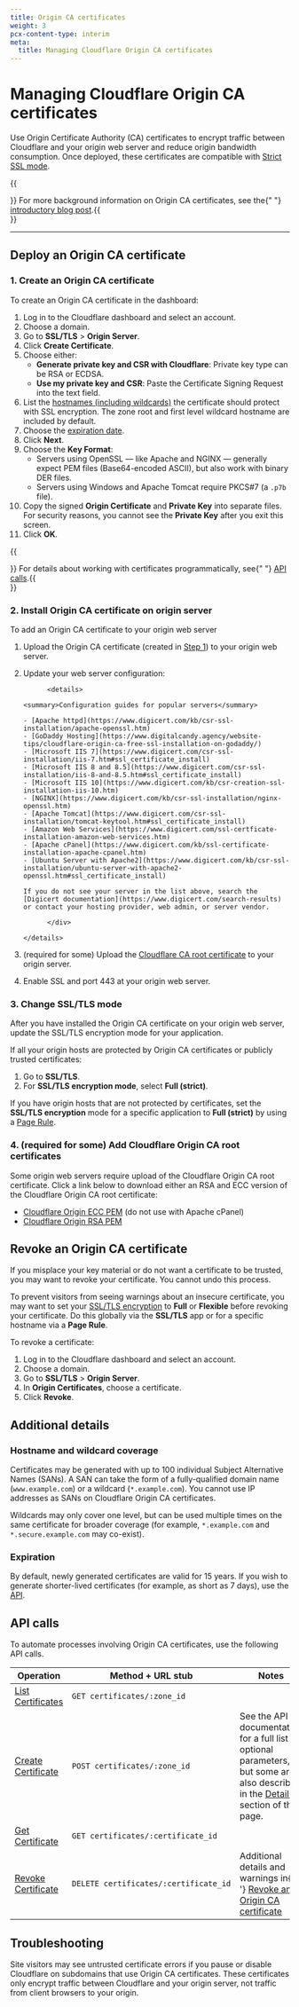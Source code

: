 ```yaml
---
title: Origin CA certificates
weight: 3
pcx-content-type: interim
meta:
  title: Managing Cloudflare Origin CA certificates
---
```


# Managing Cloudflare Origin CA certificates

Use Origin Certificate Authority (CA) certificates to encrypt traffic between Cloudflare and your origin web server and reduce origin bandwidth consumption. Once deployed, these certificates are compatible with [Strict SSL mode](/origin-configuration/ssl-modes#strict).

{{<Aside type="note">}}  For more background information on Origin CA certificates, see the{" "}
  <a href="https://blog.cloudflare.com/cloudflare-ca-encryption-origin/">introductory blog post</a>.{{</Aside>}}

---

## Deploy an Origin CA certificate

### 1. Create an Origin CA certificate

To create an Origin CA certificate in the dashboard:

1. Log in to the Cloudflare dashboard and select an account.
1. Choose a domain.
1. Go to **SSL/TLS** > **Origin Server**.
1. Click **Create Certificate**.
1. Choose either:
   - **Generate private key and CSR with Cloudflare**: Private key type can be RSA or ECDSA.
   - **Use my private key and CSR**: Paste the Certificate Signing Request into the text field.
1. List the [hostnames (including wildcards)](#hostname-and-wildcard-coverage) the certificate should protect with SSL encryption. The zone root and first level wildcard hostname are included by default.
1. Choose the [expiration date](#expiration).
1. Click **Next**.
1. Choose the **Key Format**:
   - Servers using OpenSSL — like Apache and NGINX — generally expect PEM files (Base64-encoded ASCII), but also work with binary DER files.
   - Servers using Windows and Apache Tomcat require PKCS#7 (a `.p7b` file).
1. Copy the signed **Origin Certificate** and **Private Key** into separate files. For security reasons, you cannot see the **Private Key** after you exit this screen.
1. Click **OK**.

{{<Aside type="note">}}  For details about working with certificates programmatically, see{" "}
  <a href="#api-calls">API calls</a>.{{</Aside>}}

### 2. Install Origin CA certificate on origin server

To add an Origin CA certificate to your origin web server

1.  Upload the Origin CA certificate (created in [Step 1](#1-create-an-origin-ca-certificate)) to your origin web server.
1.  Update your web server configuration:

              <details>

        <summary>Configuration guides for popular servers</summary>

    <div>

        - [Apache httpd](https://www.digicert.com/kb/csr-ssl-installation/apache-openssl.htm)
        - [GoDaddy Hosting](https://www.digitalcandy.agency/website-tips/cloudflare-origin-ca-free-ssl-installation-on-godaddy/)
        - [Microsoft IIS 7](https://www.digicert.com/csr-ssl-installation/iis-7.htm#ssl_certificate_install)
        - [Microsoft IIS 8 and 8.5](https://www.digicert.com/csr-ssl-installation/iis-8-and-8.5.htm#ssl_certificate_install)
        - [Microsoft IIS 10](https://www.digicert.com/kb/csr-creation-ssl-installation-iis-10.htm)
        - [NGINX](https://www.digicert.com/kb/csr-ssl-installation/nginx-openssl.htm)
        - [Apache Tomcat](https://www.digicert.com/csr-ssl-installation/tomcat-keytool.htm#ssl_certificate_install)
        - [Amazon Web Services](https://www.digicert.com/ssl-certficate-installation-amazon-web-services.htm)
        - [Apache cPanel](https://www.digicert.com/kb/ssl-certificate-installation-apache-cpanel.htm)
        - [Ubuntu Server with Apache2](https://www.digicert.com/kb/csr-ssl-installation/ubuntu-server-with-apache2-openssl.htm#ssl_certificate_install)

        If you do not see your server in the list above, search the [Digicert documentation](https://www.digicert.com/search-results) or contact your hosting provider, web admin, or server vendor.

              </div>

        </details>

1.  (required for some) Upload the [Cloudflare CA root certificate](#4-required-for-some-add-cloudflare-origin-ca-root-certificates) to your origin server.
1.  Enable SSL and port 443 at your origin web server.

### 3. Change SSL/TLS mode

After you have installed the Origin CA certificate on your origin web server, update the SSL/TLS encryption mode for your application.

If all your origin hosts are protected by Origin CA certificates or publicly trusted certificates:

1. Go to **SSL/TLS**.
1. For **SSL/TLS encryption mode**, select **Full (strict)**.

If you have origin hosts that are not protected by certificates, set the **SSL/TLS encryption** mode for a specific application to **Full (strict)** by using a [Page Rule](https://support.cloudflare.com/hc/articles/218411427).

### 4. (required for some) Add Cloudflare Origin CA root certificates

Some origin web servers require upload of the Cloudflare Origin CA root certificate. Click a link below to download either an RSA and ECC version of the Cloudflare Origin CA root certificate:

- [Cloudflare Origin ECC PEM](../static/origin_ca_ecc_root.pem) (do not use with Apache cPanel)
- [Cloudflare Origin RSA PEM](../static/origin_ca_rsa_root.pem)

## Revoke an Origin CA certificate

If you misplace your key material or do not want a certificate to be trusted, you may want to revoke your certificate. You cannot undo this process.

To prevent visitors from seeing warnings about an insecure certificate, you may want to set your [SSL/TLS encryption](/origin-configuration/ssl-modes) to **Full** or **Flexible** before revoking your certificate. Do this globally via the **SSL/TLS** app or for a specific hostname via a **Page Rule**.

To revoke a certificate:

1. Log in to the Cloudflare dashboard and select an account.
1. Choose a domain.
1. Go to **SSL/TLS** > **Origin Server**.
1. In **Origin Certificates**, choose a certificate.
1. Click **Revoke**.

## Additional details

### Hostname and wildcard coverage

Certificates may be generated with up to 100 individual Subject Alternative Names (SANs). A SAN can take the form of a fully-qualified domain name (`www.example.com`) or a wildcard (`*.example.com`). You cannot use IP addresses as SANs on Cloudflare Origin CA certificates.

Wildcards may only cover one level, but can be used multiple times on the same certificate for broader coverage (for example, `*.example.com` and `*.secure.example.com` may co-exist).

### Expiration

By default, newly generated certificates are valid for 15 years. If you wish to generate shorter-lived certificates (for example, as short as 7 days), use the [API](#api-calls).

## API calls

To automate processes involving Origin CA certificates, use the following API calls.

<table style="width:100%">
  <thead>
    <tr>
      <th>Operation</th>
      <th>Method + URL stub</th>
      <th>Notes</th>
    </tr>
  </thead>
  <tbody>
    <tr>
      <td>
        <a href="https://api.cloudflare.com/#origin-ca-list-certificates">List Certificates</a>
      </td>
      <td>
        <code>GET&nbsp;certificates/:zone_id</code>
      </td>
      <td></td>
    </tr>
    <tr>
      <td>
        <a href="https://api.cloudflare.com/#origin-ca-create-certificate">Create Certificate</a>
      </td>
      <td>
        <code>POST&nbsp;certificates/:zone_id</code>
      </td>
      <td>
        See the API documentation for a full list of optional parameters, but some are also
        described in the <a href="#additional-details">Details</a> section of this page.
      </td>
    </tr>
    <tr>
      <td>
        <a href="https://api.cloudflare.com/#origin-ca-get-certificate">Get Certificate</a>
      </td>
      <td>
        <code>GET&nbsp;certificates/:certificate_id</code>
      </td>
      <td></td>
    </tr>
    <tr>
      <td>
        <a href="https://api.cloudflare.com/#origin-ca-revoke-certificate">Revoke Certificate</a>
      </td>
      <td>
        <code>DELETE&nbsp;certificates/:certificate_id</code>
      </td>
      <td>
        Additional details and warnings in{' '}
        <a href="#revoke-an-origin-ca-certificate">Revoke an Origin CA certificate</a>
      </td>
    </tr>
  </tbody>
</table>

## Troubleshooting

Site visitors may see untrusted certificate errors if you pause or disable Cloudflare on subdomains that use Origin CA certificates. These certificates only encrypt traffic between Cloudflare and your origin server, not traffic from client browsers to your origin.